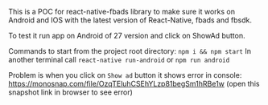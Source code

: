 This is a POC for react-native-fbads library to make sure it works on Android and IOS with the latest version of React-Native, fbads and fbsdk.

To test it run app on Android of 27 version and click on ShowAd button.

Commands to start from the project root directory:
`npm i && npm start`
In another terminal call `react-native run-android` or `npm run android`

Problem is when you click on `Show ad` button it shows error in console:
https://monosnap.com/file/OzqTEluhCSEhYLzp81begSm1hRBe1w (open this snapshot link in browser to see error)
